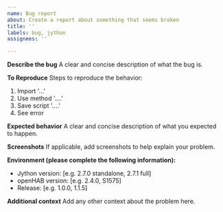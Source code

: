 ```yaml
---
name: Bug report
about: Create a report about something that seems broken
title: ''
labels: bug, jython
assignees: ''

---
```


**Describe the bug**
A clear and concise description of what the bug is.

**To Reproduce**
Steps to reproduce the behavior:
1. Import '...'
2. Use method '....'
3. Save script '....'
4. See error

**Expected behavior**
A clear and concise description of what you expected to happen.

**Screenshots**
If applicable, add screenshots to help explain your problem.

**Environment (please complete the following information):**
 - Jython version: [e.g. 2.7.0 standalone, 2.7.1 full]
 - openHAB version: [e.g. 2.4.0, S1575]
 - Release: [e.g. 1.0.0, 1.1.5]

**Additional context**
Add any other context about the problem here.
